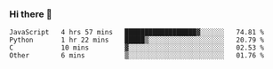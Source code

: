 ### Hi there 👋

<!--
**wyaaung/wyaaung** is a ✨ _special_ ✨ repository because its `README.md` (this file) appears on your GitHub profile.

Here are some ideas to get you started:

- 🔭 I’m currently working on ...
- 🌱 I’m currently learning ...
- 👯 I’m looking to collaborate on ...
- 🤔 I’m looking for help with ...
- 💬 Ask me about ...
- 📫 How to reach me: ...
- 😄 Pronouns: ...
- ⚡ Fun fact: ...
-->

<!--START_SECTION:waka-->

```text
JavaScript   4 hrs 57 mins   ██████████████████▓░░░░░░   74.81 %
Python       1 hr 22 mins    █████▒░░░░░░░░░░░░░░░░░░░   20.79 %
C            10 mins         ▓░░░░░░░░░░░░░░░░░░░░░░░░   02.53 %
Other        6 mins          ▒░░░░░░░░░░░░░░░░░░░░░░░░   01.76 %
```

<!--END_SECTION:waka-->
